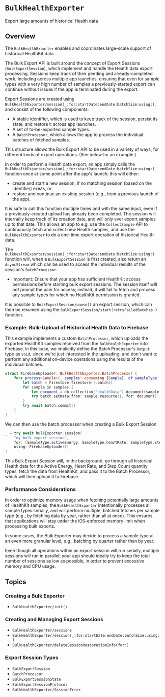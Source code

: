 # ``BulkHealthExporter``

<!--
This source file is part of the Stanford Spezi open-source project

SPDX-FileCopyrightText: 2025 Stanford University and the project authors (see CONTRIBUTORS.md)

SPDX-License-Identifier: MIT
-->

Export large amounts of historical Health data

## Overview

The ``BulkHealthExporter`` enables and coordinates large-scale support of historical HealthKit data.

The Bulk Export API is built around the concept of Export Sessions (``BulkExportSession``), which implement and handle the Health data export processing. 
Sessions keep track of their pending and already-completed work, including across multiple app launches, ensuring that even for sample types with a very high number of samples a previously-started export can continue without issues if the app is terminated during the export.

Export Sessions are created using ``BulkHealthExporter/session(_:for:startDate:endDate:batchSize:using:)``, and consist of the following components:
- A stable identifier, which is used to keep track of the session, persist its state, and restore it across app launches.
- A set of to-be-exported sample types.
- A ``BatchProcessor``, which allows the app to process the individual batches of fetched samples.

This structure allows the Bulk Export API to be used in a variety of ways, for different kinds of export operations. (See below for an example.)

In order to perform a Health data export, an app simply calls the ``BulkHealthExporter/session(_:for:startDate:endDate:batchSize:using:)`` function once at some point after the app's launch; this will either:
- create and start a new session, if no matching session (based on the identifier) exists, or
- restore and continue an existing session (e.g., from a previous launch of the app).

It is safe to call this function multiple times and with the same input, even if a previously-created upload has already been completed.
The session will internally keep track of its creation date, and will only ever export samples up to that date.
This allows an app to e.g. use the `CollectSample` API to continuously fetch and collect new Health samples, and use the ``BulkHealthExporter`` to do a one-time export operation of historical Health data.

The ``BulkHealthExporter/session(_:for:startDate:endDate:batchSize:using:)`` function will, when a ``BulkExportSession`` is first created, also return an `AsyncStream` which can be used to access the individual results of the session's ``BatchProcessor``.

- Important: Ensure that your app has sufficient HealthKit access permissions before starting bulk export sessions. The session itself will *not* prompt the user for access; instead, it will fail to fetch and process any sample types for which no HealthKit permission is granted.

It is possible to ``BulkExportSession/pause()`` an export session, which can then be resumed using the ``BulkExportSession/start(retryFailedBatches:)`` function.


### Example: Bulk-Upload of Historical Health Data to Firebase

This example implements a custom ``BatchProcessor``, which uploads the exported HealthKit samples received from the ``BulkHealthExporter`` into Firebase. 
In this case, we implicitly define the Batch Processor's `Output` type as `Void`, since we're just interested in the uploading, and don't want to perform any additional on-device operations using the results of the individual batches. 

```swift
struct FirebaseUploader: BulkHealthExporter.BatchProcessor {
    func process<Sample>(_ samples: consuming [Sample], of sampleType: SampleType<Sample>) async throws {
        let batch = Firestore.firestore().batch()
        for sample in samples {
            let document = db.collection("healthData").document(sample.uuid.uuidString) 
            try batch.setData(from: sample.resource(), for: document)
        }
        try await batch.commit()
    }
}
```

We can then use the batch processor when creating a Bulk Export Session:
```swift
_ = try await bulkExporter.session(
    "my-bulk-export-session",
    for: [SampleType.activeEnergy, SampleType.heartRate, SampleType.stepCount],
    using: FirebaseUploader()
)
```

This Bulk Export Session will, in the background, go through all historical Health data for the Active Energy, Heart Rate, and Step Count quantity types, fetch the data from HealthKit, and pass it to the Batch Processor, which will then upload it to Firebase.


### Performance Considerations

In order to optimize memory usage when fetching potentially large amounts of HealthKit samples, the ``BulkHealthExporter`` intentionally processes all sample types serially, and will perform multiple, batched fetches per sample type (e.g., by fetching data by year, rather than all at once).
This ensures that applications will stay under the iOS-enforced memory limit when processing bulk exports.

In some cases, the Bulk Exporter may decide to process a sample type at an even more granular level, e.g., batching by quarter rather than by year.

Even though all operations within an export session will run serially, multiple sessions will run in parallel; your app should ideally try to keep the total number of sessions as low as possible, in order to prevent excessive memory and CPU usage.


## Topics

### Creating a Bulk Exporter
- ``BulkHealthExporter/init()``

### Creating and Managing Export Sessions
- ``BulkHealthExporter/sessions``
- ``BulkHealthExporter/session(_:for:startDate:endDate:batchSize:using:)``
- ``BulkHealthExporter/deleteSessionRestorationInfo(for:)``

### Export Session Types
- ``BulkExportSession``
- ``BatchProcessor``
- ``BulkExportSessionState``
- ``BulkExportSessionProtocol``
- ``BulkHealthExporter/SessionError``
